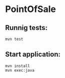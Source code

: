 # PointOfSale
## Runnig tests:
```
mvn test
```

## Start application:
```
mvn install
mvn exec:java
```
